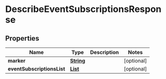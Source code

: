 

# DescribeEventSubscriptionsResponse

<p/>

## Properties

| Name | Type | Description | Notes |
|------------ | ------------- | ------------- | -------------|
|**marker** | [**String**](String.md) |  |  [optional] |
|**eventSubscriptionsList** | [**List**](List.md) |  |  [optional] |



